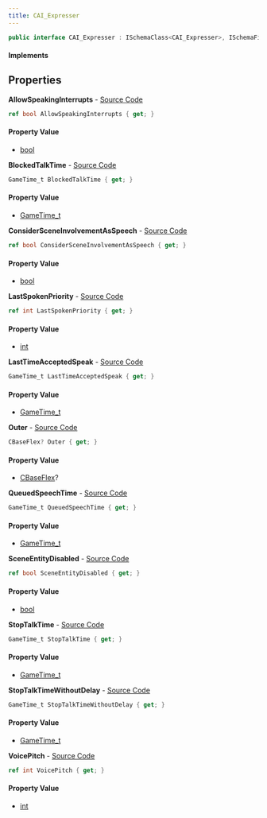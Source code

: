 ```yaml
---
title: CAI_Expresser
---
```


```csharp
public interface CAI_Expresser : ISchemaClass<CAI_Expresser>, ISchemaField, ISchemaClass, INativeHandle
```

#### Implements

## Properties

**AllowSpeakingInterrupts** - [Source Code](https://github.com/swiftly-solution/swiftlys2/blob/master/managed/src/SwiftlyS2.Generated/Schemas/Interfaces/CAI_Expresser.cs#L28)

```csharp
ref bool AllowSpeakingInterrupts { get; }
```

#### Property Value

- [bool](https://learn.microsoft.com/dotnet/api/system.boolean)

**BlockedTalkTime** - [Source Code](https://github.com/swiftly-solution/swiftlys2/blob/master/managed/src/SwiftlyS2.Generated/Schemas/Interfaces/CAI_Expresser.cs#L22)

```csharp
GameTime_t BlockedTalkTime { get; }
```

#### Property Value

- [GameTime_t](/docs/api/shared/schemadefinitions/gametime_t)

**ConsiderSceneInvolvementAsSpeech** - [Source Code](https://github.com/swiftly-solution/swiftlys2/blob/master/managed/src/SwiftlyS2.Generated/Schemas/Interfaces/CAI_Expresser.cs#L30)

```csharp
ref bool ConsiderSceneInvolvementAsSpeech { get; }
```

#### Property Value

- [bool](https://learn.microsoft.com/dotnet/api/system.boolean)

**LastSpokenPriority** - [Source Code](https://github.com/swiftly-solution/swiftlys2/blob/master/managed/src/SwiftlyS2.Generated/Schemas/Interfaces/CAI_Expresser.cs#L34)

```csharp
ref int LastSpokenPriority { get; }
```

#### Property Value

- [int](https://learn.microsoft.com/dotnet/api/system.int32)

**LastTimeAcceptedSpeak** - [Source Code](https://github.com/swiftly-solution/swiftlys2/blob/master/managed/src/SwiftlyS2.Generated/Schemas/Interfaces/CAI_Expresser.cs#L26)

```csharp
GameTime_t LastTimeAcceptedSpeak { get; }
```

#### Property Value

- [GameTime_t](/docs/api/shared/schemadefinitions/gametime_t)

**Outer** - [Source Code](https://github.com/swiftly-solution/swiftlys2/blob/master/managed/src/SwiftlyS2.Generated/Schemas/Interfaces/CAI_Expresser.cs#L36)

```csharp
CBaseFlex? Outer { get; }
```

#### Property Value

- [CBaseFlex](/docs/api/shared/schemadefinitions/cbaseflex)?

**QueuedSpeechTime** - [Source Code](https://github.com/swiftly-solution/swiftlys2/blob/master/managed/src/SwiftlyS2.Generated/Schemas/Interfaces/CAI_Expresser.cs#L20)

```csharp
GameTime_t QueuedSpeechTime { get; }
```

#### Property Value

- [GameTime_t](/docs/api/shared/schemadefinitions/gametime_t)

**SceneEntityDisabled** - [Source Code](https://github.com/swiftly-solution/swiftlys2/blob/master/managed/src/SwiftlyS2.Generated/Schemas/Interfaces/CAI_Expresser.cs#L32)

```csharp
ref bool SceneEntityDisabled { get; }
```

#### Property Value

- [bool](https://learn.microsoft.com/dotnet/api/system.boolean)

**StopTalkTime** - [Source Code](https://github.com/swiftly-solution/swiftlys2/blob/master/managed/src/SwiftlyS2.Generated/Schemas/Interfaces/CAI_Expresser.cs#L16)

```csharp
GameTime_t StopTalkTime { get; }
```

#### Property Value

- [GameTime_t](/docs/api/shared/schemadefinitions/gametime_t)

**StopTalkTimeWithoutDelay** - [Source Code](https://github.com/swiftly-solution/swiftlys2/blob/master/managed/src/SwiftlyS2.Generated/Schemas/Interfaces/CAI_Expresser.cs#L18)

```csharp
GameTime_t StopTalkTimeWithoutDelay { get; }
```

#### Property Value

- [GameTime_t](/docs/api/shared/schemadefinitions/gametime_t)

**VoicePitch** - [Source Code](https://github.com/swiftly-solution/swiftlys2/blob/master/managed/src/SwiftlyS2.Generated/Schemas/Interfaces/CAI_Expresser.cs#L24)

```csharp
ref int VoicePitch { get; }
```

#### Property Value

- [int](https://learn.microsoft.com/dotnet/api/system.int32)

